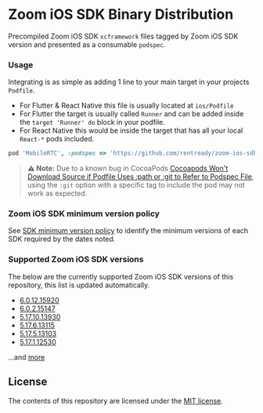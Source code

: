 # Zoom iOS SDK Binary Distribution

Precompiled Zoom iOS SDK `xcframework` files tagged by Zoom iOS SDK version and presented as a consumable `podspec`.

### Usage

Integrating is as simple as adding 1 line to your main target in your projects `Podfile`.

- For Flutter & React Native this file is usually located at `ios/Podfile`
- For Flutter the target is usually called `Runner` and can be added inside the `target 'Runner' do` block in your podfile.
- For React Native this would be inside the target that has all your local `React-*` pods included.

```ruby
pod 'MobileRTC', :podspec => 'https://github.com/rentready/zoom-ios-sdk-frameworks/raw/6.0.12.15920/MobileRTC.podspec'
```
> **⚠️ Note:** Due to a known bug in CocoaPods [Cocoapods Won't Download Source if Podfile Uses :path or :git to Refer to Podspec File](https://github.com/CocoaPods/CocoaPods/issues/11867), using the `:git` option with a specific tag to include the pod may not work as expected.

### Zoom iOS SDK minimum version policy

See [SDK minimum version policy](https://developers.zoom.us/docs/video-sdk/minimum-version) to identify the minimum versions of each SDK required by the dates noted.

### Supported Zoom iOS SDK versions

The below are the currently supported Zoom iOS SDK versions of this repository, this list is updated automatically.

<!--NEW_VERSION_PLACEHOLDER-->
- [6.0.12.15920](https://github.com/rentready/zoom-ios-sdk-frameworks/releases/tag/6.0.12.15920)
- [6.0.2.15147](https://github.com/rentready/zoom-ios-sdk-frameworks/releases/tag/6.0.2.15147)
- [5.17.10.13930](https://github.com/rentready/zoom-ios-sdk-frameworks/releases/tag/5.17.10.13930)
- [5.17.6.13115](https://github.com/rentready/zoom-ios-sdk-frameworks/releases/tag/5.17.6.13115)
- [5.17.5.13103](https://github.com/rentready/zoom-ios-sdk-frameworks/releases/tag/5.17.5.13103)
- [5.17.1.12530](https://github.com/rentready/zoom-ios-sdk-frameworks/releases/tag/5.17.1.12530)

...and [more](https://github.com/rentready/zoom-ios-sdk-frameworks/tags)

## License

The contents of this repository are licensed under the
[MIT license](http://www.opensource.org/licenses/mit-license.php).
